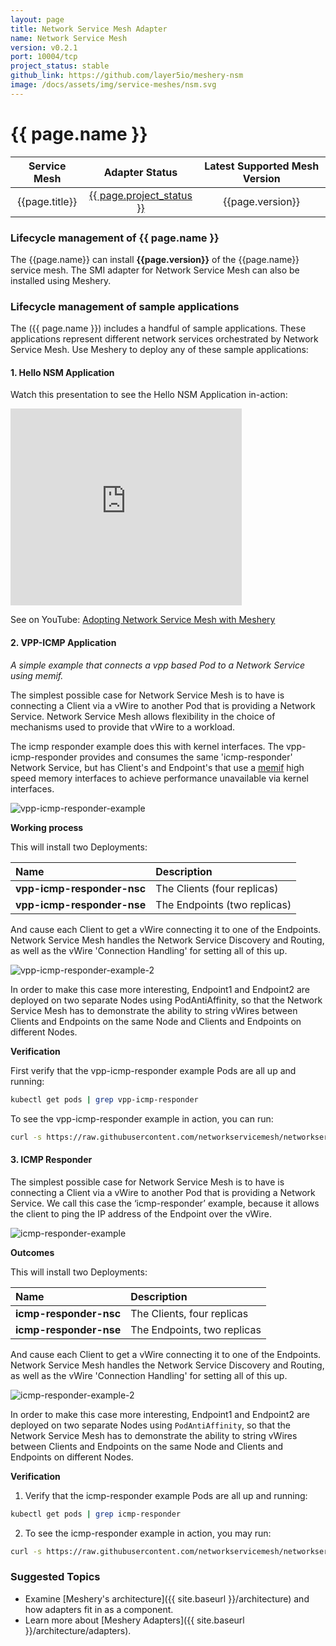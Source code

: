 ```yaml
---
layout: page
title: Network Service Mesh Adapter
name: Network Service Mesh
version: v0.2.1
port: 10004/tcp
project_status: stable
github_link: https://github.com/layer5io/meshery-nsm
image: /docs/assets/img/service-meshes/nsm.svg
---
```


# {{ page.name }}

| Service Mesh   | Adapter Status | Latest Supported Mesh Version |
| :------------: | :------------:   | :------------:              |
| {{page.title}} | <a href ="{{ page.github_link }}" target="_blank">{{ page.project_status }}</a> | {{page.version}}  |

### Lifecycle management of {{ page.name }}

The {{page.name}} can install **{{page.version}}** of the {{page.name}} service mesh. The SMI adapter for Network Service Mesh can also be installed using Meshery.

### Lifecycle management of sample applications

The ({{ page.name }}) includes a handful of sample applications. These applications represent different network services orchestrated by Network Service Mesh. Use Meshery to deploy any of these sample applications:

#### 1. **Hello NSM Application**

Watch this presentation to see the Hello NSM Application in-action:
<iframe class="container" width="370" height="315" src="https://www.youtube.com/embed/4xKixsDTtdM" frameborder="0" allow="accelerometer; autoplay; align="left"; encrypted-media; gyroscope; picture-in-picture" allowfullscreen></iframe>

See on YouTube: [Adopting Network Service Mesh with Meshery](https://www.youtube.com/watch?v=4xKixsDTtdM&list=PL3A-A6hPO2IOpTbdH89qR-4AE0ON13Zie)

#### 2. **VPP-ICMP Application**

_A simple example that connects a vpp based Pod to a Network Service using memif._

The simplest possible case for Network Service Mesh is to have is connecting a Client via a vWire to another Pod that is providing a Network Service.
Network Service Mesh allows flexibility in the choice of mechanisms used to provide that vWire to a workload.

The icmp responder example does this with kernel interfaces.  The vpp-icmp-responder provides and consumes the same 'icmp-responder' Network Service, but has Client's and Endpoint's that use a [memif](https://www.youtube.com/watch?v=6aVr32WgY0Q) high speed memory interfaces to achieve performance unavailable via kernel interfaces.

![vpp-icmp-responder-example](./vpp-icmp-responder-example.svg)

**Working process**

This will install two Deployments:

Name | Description
:--------|:--------
**vpp-icmp-responder-nsc** | The Clients (four replicas)
**vpp-icmp-responder-nse** | The Endpoints (two replicas)

And cause each Client to get a vWire connecting it to one of the Endpoints.  Network Service Mesh handles the Network Service Discovery and Routing, as well as the vWire 'Connection Handling' for setting all of this up.

![vpp-icmp-responder-example-2](./vpp-icmp-responder-example-2.svg)

In order to make this case more interesting, Endpoint1 and Endpoint2 are deployed on two separate Nodes using PodAntiAffinity, so that the Network Service Mesh has to demonstrate the ability to string vWires between Clients and Endpoints on the same Node and Clients and Endpoints on different Nodes.

**Verification**

First verify that the vpp-icmp-responder example Pods are all up and running:

```bash
kubectl get pods | grep vpp-icmp-responder
```

To see the vpp-icmp-responder example in action, you can run:

```bash
curl -s https://raw.githubusercontent.com/networkservicemesh/networkservicemesh/master/scripts/nsc_ping_all.sh | bash
```

#### 3. **ICMP Responder**

The simplest possible case for Network Service Mesh is to have is connecting a Client via a vWire to another Pod that is providing a Network Service. We call this case the ‘icmp-responder’ example, because it allows the client to ping the IP address of the Endpoint over the vWire.

![icmp-responder-example](./icmp-responder-example.svg)

**Outcomes**

This will install two Deployments:

Name | Description |
:--------|:--------
**icmp-responder-nsc** | The Clients, four replicas |
**icmp-responder-nse** | The Endpoints, two replicas |

And cause each Client to get a vWire connecting it to one of the Endpoints.  Network Service Mesh handles the
Network Service Discovery and Routing, as well as the vWire 'Connection Handling' for setting all of this up.

![icmp-responder-example-2](./icmp-responder-example-2.svg)

In order to make this case more interesting, Endpoint1 and Endpoint2 are deployed on two separate Nodes using
`PodAntiAffinity`, so that the Network Service Mesh has to demonstrate the ability to string vWires between Clients and
Endpoints on the same Node and Clients and Endpoints on different Nodes.

**Verification**

1. Verify that the icmp-responder example Pods are all up and running:

```bash
kubectl get pods | grep icmp-responder
```

2. To see the icmp-responder example in action, you may run:

```bash
curl -s https://raw.githubusercontent.com/networkservicemesh/networkservicemesh/master/scripts/nsc_ping_all.sh | bash
```

### Suggested Topics

- Examine [Meshery's architecture]({{ site.baseurl }}/architecture) and how adapters fit in as a component.
- Learn more about [Meshery Adapters]({{ site.baseurl }}/architecture/adapters).

